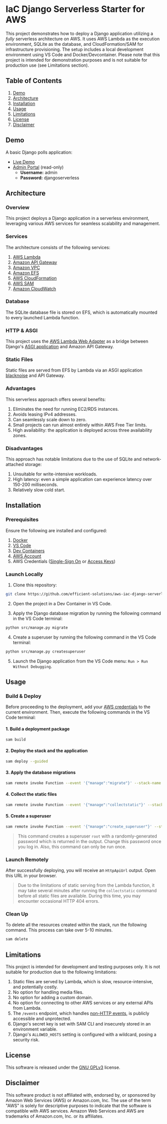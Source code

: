 # IaC Django Serverless Starter for AWS

This project demonstrates how to deploy a Django application utilizing a *fully* serverless architecture on AWS. It uses AWS Lambda as the execution environment, SQLite as the database, and CloudFormation/SAM for infrastructure provisioning. The setup includes a local development environment using VS Code and Docker/Devcontainer. Please note that this project is intended for demonstration purposes and is not suitable for production use (see Limitations section).

## Table of Contents

1. [Demo](#demo)
2. [Architecture](#architecture)
3. [Installation](#installation)
4. [Usage](#usage)
5. [Limitations](#limitations)
6. [License](#license)
7. [Disclaimer](#disclaimer)

## Demo

A basic Django polls application:

- [Live Demo](https://s709p1zpcb.execute-api.us-east-1.amazonaws.com/)
- [Admin Portal](https://s709p1zpcb.execute-api.us-east-1.amazonaws.com/admin/) (read-only)
  - **Username:** admin
  - **Password:** djangoserverless

## Architecture

### Overview

This project deploys a Django application in a serverless environment, leveraging various AWS services for seamless scalability and management.

### Services

The architecture consists of the following services:

1. [AWS Lambda](https://aws.amazon.com/lambda/)
2. [Amazon API Gateway](https://aws.amazon.com/api-gateway/)
3. [Amazon VPC](https://aws.amazon.com/vpc/)
4. [Amazon EFS](https://aws.amazon.com/efs/)
5. [AWS CloudFormation](https://aws.amazon.com/cloudformation/)
6. [AWS SAM](https://aws.amazon.com/serverless/sam/)
7. [Amazon CloudWatch](https://aws.amazon.com/cloudwatch/)

### Database

The SQLite database file is stored on EFS, which is automatically mounted to every launched Lambda function.

### HTTP & ASGI

This project uses the [AWS Lambda Web Adapter](https://github.com/awslabs/aws-lambda-web-adapter) as a bridge between Django's [ASGI application](https://docs.djangoproject.com/en/5.0/howto/deployment/asgi/) and Amazon API Gateway.

### Static Files

Static files are served from EFS by Lambda via an ASGI application [blacknoise](https://github.com/matthiask/blacknoise) and API Gateway.

### Advantages

This serverless approach offers several benefits:

1. Eliminates the need for running EC2/RDS instances.
2. Avoids leasing IPv4 addresses.
3. Can seamlessly scale down to zero.
4. Small projects can run almost entirely within AWS Free Tier limits.
5. High availability: the application is deployed across three availability zones.

### Disadvantages

This approach has notable limitations due to the use of SQLite and network-attached storage:

1. Unsuitable for write-intensive workloads.
2. High latency: even a simple application can experience latency over 150-200 milliseconds.
3. Relatively slow cold start.

## Installation

### Prerequisites

Ensure the following are installed and configured:

1. [Docker](https://www.docker.com/)
2. [VS Code](https://code.visualstudio.com/)
3. [Dev Containers](https://marketplace.visualstudio.com/items?itemName=ms-vscode-remote.remote-containers)
4. [AWS Account](https://aws.amazon.com/)
5. AWS Credentials ([Single-Sign On](https://aws.amazon.com/iam/identity-center/) or [Access Keys](https://docs.aws.amazon.com/IAM/latest/UserGuide/id_credentials_access-keys.html))

### Launch Locally

1. Clone this repository:

```sh
git clone https://github.com/efficient-solutions/aws-iac-django-serverless-starter.git
```

2. Open the project in a Dev Container in VS Code.

3. Apply the Django database migration by running the following command in the VS Code terminal:

```sh
python src/manage.py migrate
```

4. Create a superuser by running the following command in the VS Code terminal:

```sh
python src/manage.py createsuperuser
```

5. Launch the Django application from the VS Code menu: `Run > Run Without Debugging`.

## Usage

### Build & Deploy

Before proceeding to the deployment, add your [AWS credentials](https://docs.aws.amazon.com/cli/latest/userguide/cli-chap-authentication.html) to the current environment. Then, execute the following commands in the VS Code terminal:

#### 1. Build a deployment package

```sh
sam build
```

#### 2. Deploy the stack and the application

```sh
sam deploy --guided
```

#### 3. Apply the database migrations

```sh
sam remote invoke Function --event '{"manage":"migrate"}' --stack-name aws-iac-django-serverless-starter
```

#### 4. Collect the static files

```sh
sam remote invoke Function --event '{"manage":"collectstatic"}' --stack-name aws-iac-django-serverless-starter
```

#### 5. Create a superuser

```sh
sam remote invoke Function --event '{"manage":"create_superuser"}' --stack-name aws-iac-django-serverless-starter
```

> This command creates a superuser `root` with a randomly-generated password which is returned in the output. Change this password once you log in. Also, this command can only be run once.

### Launch Remotely

After successfully deploying, you will receive an `HttpApiUrl` output. Open this URL in your browser.

> Due to the limitations of static serving from the Lambda function, it may take several minutes after running the `collectstatic` command before all static files are available. During this time, you may encounter occasional HTTP 404 errors.

### Clean Up

To delete all the resources created within the stack, run the following command. This process can take over 5-10 minutes.

```sh
sam delete
```

## Limitations

This project is intended for development and testing purposes only. It is not suitable for production due to the following limitations:

1. Static files are served by Lambda, which is slow, resource-intensive, and potentially costly.
2. No option for handling media files.
3. No option for adding a custom domain.
4. No option for connecting to other AWS services or any external APIs from Lambda.
5. The `/events` endpoint, which handles [non-HTTP events](https://github.com/awslabs/aws-lambda-web-adapter#non-http-event-triggers), is publicly accessible and unprotected.
6. Django's secret key is set with SAM CLI and insecurely stored in an environment variable.
7. Django's `ALLOWED_HOSTS` setting is configured with a wildcard, posing a security risk.

## License

This software is released under the [GNU GPLv3](LICENSE) license.

## Disclaimer

This software product is not affiliated with, endorsed by, or sponsored by Amazon Web Services (AWS) or Amazon.com, Inc. The use of the term "AWS" is solely for descriptive purposes to indicate that the software is compatible with AWS services. Amazon Web Services and AWS are trademarks of Amazon.com, Inc. or its affiliates.